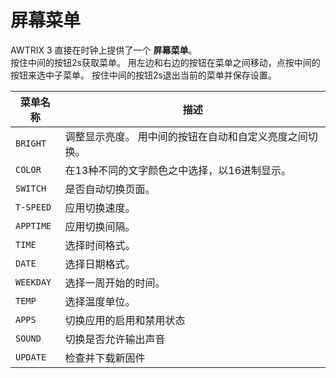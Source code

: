 # 屏幕菜单

AWTRIX 3 直接在时钟上提供了一个 **屏幕菜单**。  
按住中间的按钮2s获取菜单。
用左边和右边的按钮在菜单之间移动，点按中间的按钮来选中子菜单。
按住中间的按钮2s退出当前的菜单并保存设置。
  
| 菜单名称 | 描述 |
| --- | --- |
| `BRIGHT` | 调整显示亮度。 用中间的按钮在自动和自定义亮度之间切换。 |
| `COLOR` | 在13种不同的文字颜色之中选择，以16进制显示。 |
| `SWITCH` | 是否自动切换页面。 |
| `T-SPEED` | 应用切换速度。 |
| `APPTIME` | 应用切换间隔。 |
| `TIME` | 选择时间格式。 |
| `DATE` | 选择日期格式。 |
| `WEEKDAY` | 选择一周开始的时间。 |
| `TEMP` | 选择温度单位。  |
| `APPS` | 切换应用的启用和禁用状态  |
| `SOUND` | 切换是否允许输出声音  |
| `UPDATE` | 检查并下载新固件 |

